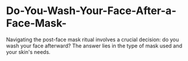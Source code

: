 # Do-You-Wash-Your-Face-After-a-Face-Mask-
Navigating the post-face mask ritual involves a crucial decision: do you wash your face afterward? The answer lies in the type of mask used and your skin's needs.
